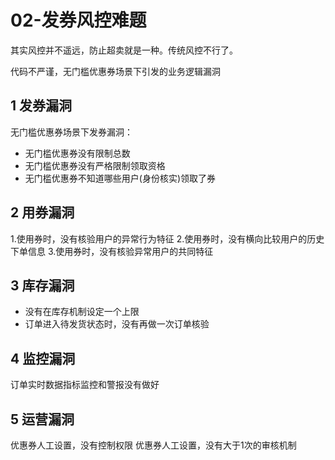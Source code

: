 # 02-发券风控难题

其实风控并不遥远，防止超卖就是一种。传统风控不行了。

代码不严谨，无门槛优惠券场景下引发的业务逻辑漏洞

## 1 发券漏洞

无门槛优惠券场景下发券漏洞：

- 无门槛优惠券没有限制总数
- 无门槛优惠券没有严格限制领取资格
- 无门槛优惠券不知道哪些用户(身份核实)领取了券

## 2 用券漏洞

1.使用券时，没有核验用户的异常行为特征
2.使用券时，没有横向比较用户的历史下单信息
3.使用券时，没有核验异常用户的共同特征

## 3 库存漏洞

- 没有在库存机制设定一个上限
- 订单进入待发货状态时，没有再做一次订单核验

## 4 监控漏洞

订单实时数据指标监控和警报没有做好

## 5 运营漏洞

优惠券人工设置，没有控制权限
优惠券人工设置，没有大于1次的审核机制